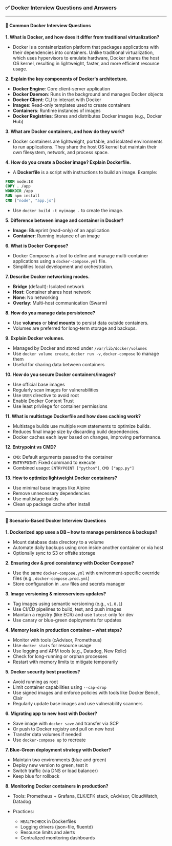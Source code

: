 ### ✅ Docker Interview Questions and Answers

---

#### 🔹 **Common Docker Interview Questions**

**1. What is Docker, and how does it differ from traditional virtualization?**

* Docker is a containerization platform that packages applications with their dependencies into containers. Unlike traditional virtualization, which uses hypervisors to emulate hardware, Docker shares the host OS kernel, resulting in lightweight, faster, and more efficient resource usage.

**2. Explain the key components of Docker's architecture.**

* **Docker Engine**: Core client-server application
* **Docker Daemon**: Runs in the background and manages Docker objects
* **Docker Client**: CLI to interact with Docker
* **Images**: Read-only templates used to create containers
* **Containers**: Runtime instances of images
* **Docker Registries**: Stores and distributes Docker images (e.g., Docker Hub)

**3. What are Docker containers, and how do they work?**

* Docker containers are lightweight, portable, and isolated environments to run applications. They share the host OS kernel but maintain their own filesystem, network, and process space.

**4. How do you create a Docker image? Explain Dockerfile.**

* A **Dockerfile** is a script with instructions to build an image.
  Example:

```Dockerfile
FROM node:18
COPY . /app
WORKDIR /app
RUN npm install
CMD ["node", "app.js"]
```

* Use `docker build -t myimage .` to create the image.

**5. Difference between image and container in Docker?**

* **Image**: Blueprint (read-only) of an application
* **Container**: Running instance of an image

**6. What is Docker Compose?**

* Docker Compose is a tool to define and manage multi-container applications using a `docker-compose.yml` file.
* Simplifies local development and orchestration.

**7. Describe Docker networking modes.**

* **Bridge** (default): Isolated network
* **Host**: Container shares host network
* **None**: No networking
* **Overlay**: Multi-host communication (Swarm)

**8. How do you manage data persistence?**

* Use **volumes** or **bind mounts** to persist data outside containers.
* Volumes are preferred for long-term storage and backups.

**9. Explain Docker volumes.**

* Managed by Docker and stored under `/var/lib/docker/volumes`
* Use `docker volume create`, `docker run -v`, `docker-compose` to manage them
* Useful for sharing data between containers

**10. How do you secure Docker containers/images?**

* Use official base images
* Regularly scan images for vulnerabilities
* Use `USER` directive to avoid root
* Enable Docker Content Trust
* Use least privilege for container permissions

**11. What is multistage Dockerfile and how does caching work?**

* Multistage builds use multiple `FROM` statements to optimize builds.
* Reduces final image size by discarding build dependencies.
* Docker caches each layer based on changes, improving performance.

**12. Entrypoint vs CMD?**

* `CMD`: Default arguments passed to the container
* `ENTRYPOINT`: Fixed command to execute
* Combined usage: `ENTRYPOINT ["python"]`, `CMD ["app.py"]`

**13. How to optimize lightweight Docker containers?**

* Use minimal base images like Alpine
* Remove unnecessary dependencies
* Use multistage builds
* Clean up package cache after install

---

#### 🔹 **Scenario-Based Docker Interview Questions**

**1. Dockerized app uses a DB – how to manage persistence & backups?**

* Mount database data directory to a volume
* Automate daily backups using cron inside another container or via host
* Optionally sync to S3 or offsite storage

**2. Ensuring dev & prod consistency with Docker Compose?**

* Use the same `docker-compose.yml` with environment-specific override files (e.g., `docker-compose.prod.yml`)
* Store configuration in `.env` files and secrets manager

**3. Image versioning & microservices updates?**

* Tag images using semantic versioning (e.g., `v1.0.1`)
* Use CI/CD pipelines to build, test, and push images
* Maintain a registry (like ECR) and use `latest` only for dev
* Use canary or blue-green deployments for updates

**4. Memory leak in production container – what steps?**

* Monitor with tools (cAdvisor, Prometheus)
* Use `docker stats` for resource usage
* Use logging and APM tools (e.g., Datadog, New Relic)
* Check for long-running or orphan processes
* Restart with memory limits to mitigate temporarily

**5. Docker security best practices?**

* Avoid running as root
* Limit container capabilities using `--cap-drop`
* Use signed images and enforce policies with tools like Docker Bench, Clair
* Regularly update base images and use vulnerability scanners

**6. Migrating app to new host with Docker?**

* Save image with `docker save` and transfer via SCP
* Or push to Docker registry and pull on new host
* Transfer data volumes if needed
* Use `docker-compose up` to recreate

**7. Blue-Green deployment strategy with Docker?**

* Maintain two environments (blue and green)
* Deploy new version to green, test it
* Switch traffic (via DNS or load balancer)
* Keep blue for rollback

**8. Monitoring Docker containers in production?**

* Tools: Prometheus + Grafana, ELK/EFK stack, cAdvisor, CloudWatch, Datadog
* Practices:

  * `HEALTHCHECK` in Dockerfiles
  * Logging drivers (json-file, fluentd)
  * Resource limits and alerts
  * Centralized monitoring dashboards
